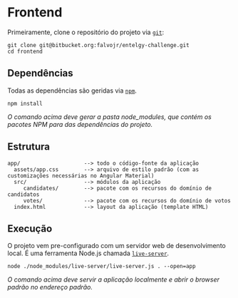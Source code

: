 # Frontend #

Primeiramente, clone o repositório do projeto via [`git`](http://git-scm.com):

```
git clone git@bitbucket.org:falvojr/entelgy-challenge.git
cd frontend
```

## Dependências ##

Todas as dependências são geridas via [`npm`](https://www.npmjs.org). 

```
npm install
```

*O comando acima deve gerar a pasta node_modules, que contém os pacotes NPM para das dependências do projeto.*

## Estrutura ##

```
app/                    --> todo o código-fonte da aplicação
  assets/app.css        --> arquivo de estilo padrão (com as customizações necessárias no Angular Material)
  src/                  --> módulos da aplicação
     candidates/        --> pacote com os recursos do domínio de candidatos
	 votes/             --> pacote com os recursos do domínio de votos
  index.html            --> layout da aplicação (template HTML)
```

## Execução ##

O projeto vem pre-configurado com um servidor web de desenvolvimento local. É uma ferramenta Node.js chamada [`live-server`](https://www.npmjs.com/package/live-server).

```
node ./node_modules/live-server/live-server.js . --open=app
```

*O comando acima deve servir a aplicação localmente e abrir o browser padrão no endereço padrão.*